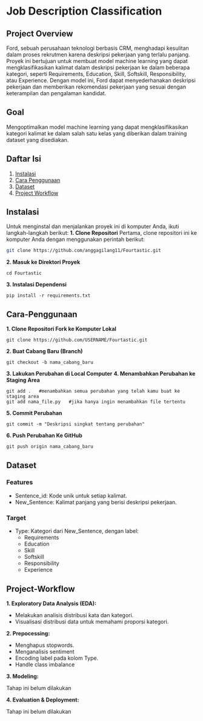 # Job Description Classification

##  Project Overview
Ford, sebuah perusahaan teknologi berbasis CRM, menghadapi kesulitan dalam proses rekrutmen karena deskripsi pekerjaan yang terlalu panjang. Proyek ini bertujuan untuk membuat model machine learning yang dapat mengklasifikasikan kalimat dalam deskripsi pekerjaan ke dalam beberapa kategori, seperti Requirements, Education, Skill, Softskill, Responsibility, atau Experience. Dengan model ini, Ford dapat menyederhanakan deskripsi pekerjaan dan memberikan rekomendasi pekerjaan yang sesuai dengan keterampilan dan pengalaman kandidat.

## Goal
Mengoptimalkan model machine learning yang dapat mengklasifikasikan kategori kalimat ke dalam salah satu kelas yang diberikan dalam training dataset yang disediakan.


## Daftar Isi
1. [Instalasi](##Instalasi)
2. [Cara Penggunaan](##Cara-Penggunaan)
3. [Dataset](https://github.com/anggagilang11/Fourtastic/tree/main/Data)
4. [Project Workflow](##Project-Workflow)


## Instalasi
Untuk menginstal dan menjalankan proyek ini di komputer Anda, ikuti langkah-langkah berikut:
**1. Clone Repositori**
Pertama, clone repositori ini ke komputer Anda dengan menggunakan perintah berikut:

```bash
git clone https://github.com/anggagilang11/Fourtastic.git
```
**2. Masuk ke Direktori Proyek**
```
cd Fourtastic
```

**3. Instalasi Dependensi**
```
pip install -r requirements.txt
```

## Cara-Penggunaan
**1. Clone Repositori Fork ke Komputer Lokal**
```
git clone https://github.com/USERNAME/Fourtastic.git
```
**2. Buat Cabang Baru (Branch)**
```
git checkout -b nama_cabang_baru
```
**3. Lakukan Perubahan di Local Computer**
**4. Menambahkan Perubahan ke Staging Area**
```
git add .   #menambahkan semua perubahan yang telah kamu buat ke staging area
git add nama_file.py   #jika hanya ingin menambahkan file tertentu
```
**5. Commit Perubahan**
```
git commit -m "Deskripsi singkat tentang perubahan"
```
**6. Push Perubahan Ke GitHub**
```
git push origin nama_cabang_baru
```


## Dataset
### Features
- Sentence_id: Kode unik untuk setiap kalimat.
- New_Sentence: Kalimat panjang yang berisi deskripsi pekerjaan.

### Target
- Type: Kategori dari New_Sentence, dengan label:
  - Requirements
  - Education
  - Skill
  - Softskill
  - Responsibility
  - Experience


## Project-Workflow
**1. Exploratory Data Analysis (EDA):**
- Melakukan analisis distribusi kata dan kategori.
- Visualisasi distribusi data untuk memahami proporsi kategori.

**2. Prepocessing:**
- Menghapus stopwords.
- Menganalisis sentiment 
- Encoding label pada kolom Type.
- Handle class imbalance


**3. Modeling:**

Tahap ini belum dilakukan


**4. Evaluation & Deployment:**

Tahap ini belum dilakukan